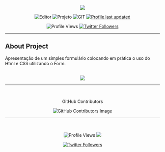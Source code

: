 
<div align="center">

<img src="https://solutudo-cdn.s3-sa-east-1.amazonaws.com/prod/adv_files/57053dd9-66a0-4571-b201-1b87ac1f1305/5849fc74-a233-4d14-860f-23ff8c8859de.png">

</div>

<div align="center">

![Editor](https://img.shields.io/badge/Editor-VSCode-blue?style=flat-square&logo=visual-studio-code&logoColor=white&style=flat)
![Projeto](https://badgen.net/badge/Projeto/Finished/green)
![GIT](https://badgen.net/badge/Git/ON/green?icon=github)
[![Profile last updated](https://img.shields.io/github/last-commit/verasdan/verasdan?label=Last%20updated&style=flat)](https://github.com/verasdan/verasdan/commits)

![Profile Views](https://komarev.com/ghpvc/?username=verasdan)
[![Twitter Followers](https://badgen.net/twitter/follow/veras_dan)](https://twitter.com/veras_dan)

</div>

___

## About Project
Apresentação de um simples formulário colocando em prática o uso do Html e CSS utilizando o Form.

<br>

<div align="center">

<img src="https://media.discordapp.net/attachments/891798888594436199/892373933213499472/unknown.png?width=442&height=559">

</div>

___

<br>

<!-- GitHub Contributors -->
<div align="center">

GitHub Contributors
<!-- Trocar o nome do repositório para atualizar -->
![GitHub Contributors Image](https://contrib.rocks/image?repo=verasdan/Formulario)


</div>

___

<div align="center"><br>

![Profile Views](https://komarev.com/ghpvc/?username=verasdan)
![](https://badges.pufler.dev/visits/verasdan/verasdan?color=black&logo=github&style=flat-square)

[![Twitter Followers](https://badgen.net/twitter/follow/veras_dan)](https://twitter.com/veras_dan)
</div>


